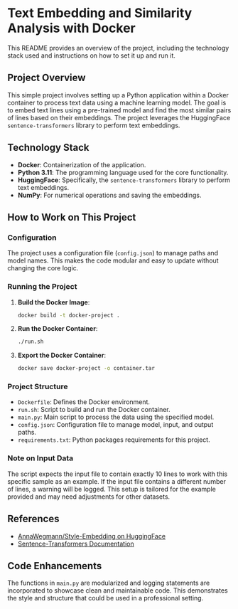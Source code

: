 # Text Embedding and Similarity Analysis with Docker

This README provides an overview of the project, including the technology stack
used and instructions on how to set it up and run it.

## Project Overview

This simple project involves setting up a Python application within a Docker container
to process text data using a machine learning model. The goal is to embed text
lines using a pre-trained model and find the most similar pairs of lines based
on their embeddings. The project leverages the HuggingFace
`sentence-transformers` library to perform text embeddings.

## Technology Stack

- **Docker**: Containerization of the application.
- **Python 3.11**: The programming language used for the core functionality.
- **HuggingFace**: Specifically, the `sentence-transformers` library to perform text embeddings.
- **NumPy**: For numerical operations and saving the embeddings.

## How to Work on This Project

### Configuration

The project uses a configuration file (`config.json`) to manage paths and model
names. This makes the code modular and easy to update without changing the core
logic.

### Running the Project

1. **Build the Docker Image**:

   ```bash
   docker build -t docker-project .
   ```

2. **Run the Docker Container**:

   ```bash
   ./run.sh
   ```

3. **Export the Docker Container**:
   ```bash
   docker save docker-project -o container.tar
   ```

### Project Structure

- `Dockerfile`: Defines the Docker environment.
- `run.sh`: Script to build and run the Docker container.
- `main.py`: Main script to process the data using the specified model.
- `config.json`: Configuration file to manage model, input, and output paths.
- `requirements.txt`: Python packages requirements for this project.

### Note on Input Data

The script expects the input file to contain exactly 10 lines to work with this
specific sample as an example. If the input file contains a different number of
lines, a warning will be logged. This setup is tailored for the example
provided and may need adjustments for other datasets.

## References

- [AnnaWegmann/Style-Embedding on HuggingFace](https://huggingface.co/AnnaWegmann/Style-Embedding)
- [Sentence-Transformers Documentation](https://www.sbert.net/index.html)

## Code Enhancements

The functions in `main.py` are modularized and logging statements are
incorporated to showcase clean and maintainable code. This demonstrates the
style and structure that could be used in a professional setting.
